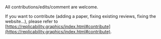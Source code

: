 
All contributions/edits/comment are welcome.

If you want to contribute (adding a paper, fixing existing reviews,
fixing the website...), please refer to [https://replicability.graphics/index.html#contribute](https://replicability.graphics/index.html#contribute).
